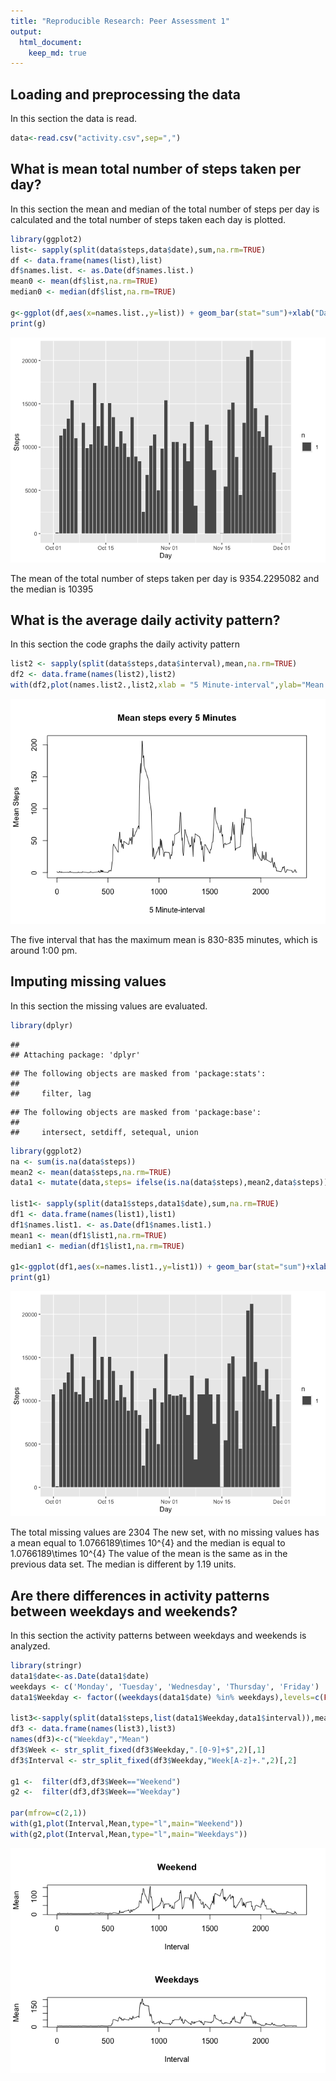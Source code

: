 ```yaml
---
title: "Reproducible Research: Peer Assessment 1"
output: 
  html_document:
    keep_md: true
---
```


## Loading and preprocessing the data

In this section the data is read.


```r
data<-read.csv("activity.csv",sep=",")
```

## What is mean total number of steps taken per day?

In this section the mean and median of the total number of steps per day is calculated and the total number of steps taken each day is plotted.


```r
library(ggplot2)
list<- sapply(split(data$steps,data$date),sum,na.rm=TRUE)
df <- data.frame(names(list),list)
df$names.list. <- as.Date(df$names.list.)
mean0 <- mean(df$list,na.rm=TRUE)
median0 <- median(df$list,na.rm=TRUE)

g<-ggplot(df,aes(x=names.list.,y=list)) + geom_bar(stat="sum")+xlab("Day")+ylab("Steps")
print(g)
```

![](PA1_template_files/figure-html/unnamed-chunk-2-1.png)<!-- -->

The mean of the total number of steps taken per day is 9354.2295082 and the median is 10395

## What is the average daily activity pattern?

In this section the code graphs the daily activity pattern


```r
list2 <- sapply(split(data$steps,data$interval),mean,na.rm=TRUE)
df2 <- data.frame(names(list2),list2)
with(df2,plot(names.list2.,list2,xlab = "5 Minute-interval",ylab="Mean Steps",type="l",main="Mean steps every 5 Minutes"))
```

![](PA1_template_files/figure-html/unnamed-chunk-3-1.png)<!-- -->

The five interval that has the maximum mean is 830-835 minutes, which is around 1:00 pm.

## Imputing missing values

In this section the missing values are evaluated.


```r
library(dplyr)
```

```
## 
## Attaching package: 'dplyr'
```

```
## The following objects are masked from 'package:stats':
## 
##     filter, lag
```

```
## The following objects are masked from 'package:base':
## 
##     intersect, setdiff, setequal, union
```

```r
library(ggplot2)
na <- sum(is.na(data$steps))
mean2 <- mean(data$steps,na.rm=TRUE)
data1 <- mutate(data,steps= ifelse(is.na(data$steps),mean2,data$steps))

list1<- sapply(split(data1$steps,data1$date),sum,na.rm=TRUE)
df1 <- data.frame(names(list1),list1)
df1$names.list1. <- as.Date(df1$names.list1.)
mean1 <- mean(df1$list1,na.rm=TRUE)
median1 <- median(df1$list1,na.rm=TRUE)

g1<-ggplot(df1,aes(x=names.list1.,y=list1)) + geom_bar(stat="sum")+xlab("Day")+ylab("Steps")
print(g1)
```

![](PA1_template_files/figure-html/unnamed-chunk-4-1.png)<!-- -->

The total missing values are 2304  The new set, with no missing values has a mean equal to 1.0766189\times 10^{4} and the median is equal to 1.0766189\times 10^{4}  The value of the mean is the same as in the previous data set. The median is different by 1.19 units.

## Are there differences in activity patterns between weekdays and weekends?

In this section the activity patterns between weekdays and weekends is analyzed.


```r
library(stringr)
data1$date<-as.Date(data1$date)
weekdays <- c('Monday', 'Tuesday', 'Wednesday', 'Thursday', 'Friday')
data1$Weekday <- factor((weekdays(data1$date) %in% weekdays),levels=c(FALSE, TRUE), labels=c('Weekend', 'Weekday'))

list3<-sapply(split(data1$steps,list(data1$Weekday,data1$interval)),mean,na.rm=TRUE)
df3 <- data.frame(names(list3),list3)
names(df3)<-c("Weekday","Mean")
df3$Week <- str_split_fixed(df3$Weekday,".[0-9]+$",2)[,1]
df3$Interval <- str_split_fixed(df3$Weekday,"Week[A-z]+.",2)[,2]

g1 <-  filter(df3,df3$Week=="Weekend")
g2 <-  filter(df3,df3$Week=="Weekday")

par(mfrow=c(2,1))
with(g1,plot(Interval,Mean,type="l",main="Weekend"))
with(g2,plot(Interval,Mean,type="l",main="Weekdays"))
```

![](PA1_template_files/figure-html/unnamed-chunk-5-1.png)<!-- -->
